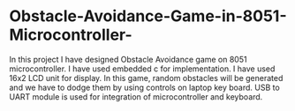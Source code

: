 # Obstacle-Avoidance-Game-in-8051-Microcontroller-
In this project I have designed Obstacle Avoidance game on 8051 microcontroller. I have used embedded c for implementation. I have used 16x2 LCD unit for display. In this game,
random obstacles will be generated and we have to dodge them by using controls on laptop key board. USB to UART module is used for integration of microcontroller and keyboard.
